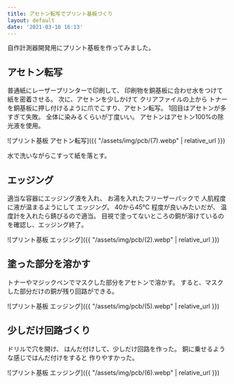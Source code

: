 ```yaml
---
title: アセトン転写でプリント基板づくり
layout: default
date: '2021-03-10 16:13'
---
```


自作計測器開発用にプリント基板を作ってみました。

## アセトン転写
普通紙にレーザープリンターで印刷して、
印刷物を銅基板に合わせ水をつけて紙を密着させる。
次に、アセトンを少しかけて
クリアファイルの上から
トナーを銅基板に押し付けるように爪でこすり、アセトン転写。
1回目はアセトンが多すぎて失敗。
全体に染みるくらいが丁度いい。
アセトンはアセトン100%の除光液を使用。

![プリント基板 アセトン転写]({{ "/assets/img/pcb/(7).webp" | relative_url }})

水で洗いながらこすって紙を落とす。
## エッジング

適当な容器にエッジング液を入れ、
お湯を入れたフリーザーパックで
人肌程度に液が温まるようにして
エッジング。
40から45℃ 程度が良いみたいだが、
温度計を入れたら錆びるので適当。
目視で塗ってないところの銅が溶けているのを確認し、エッジング終了。

![プリント基板 エッジング]({{ "/assets/img/pcb/(2).webp" | relative_url }})

## 塗った部分を溶かす
トナーやマジックペンでマスクした部分をアセトンで溶かす。
すると、マスクした部分だけの銅が残り回路ができる。

![プリント基板 エッジング]({{ "/assets/img/pcb/(5).webp" | relative_url }})

## 少しだけ回路づくり
ドリルで穴を開け、
はんだ付けして、少しだけ回路を作った。
銅に乗せるような感じではんだ付けをすると
作りやすかった。

![プリント基板 エッジング]({{ "/assets/img/pcb/(6).webp" | relative_url }})
